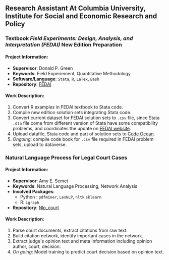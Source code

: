 ## Research Assistant At Columbia University, Institute for Social and Economic Research and Policy

### Textbook *Field Experiments: Design, Analysis, and Interpretation (FEDAI)*  New Edition Preparation

#### Project Information:

- **Supervisor**: Donald P. Green
- **Keywords**: Field Experiement, Quantitative Methodology
- **Software/Language**:  `Stata`, `R`, `LaTex`, `Bash`
- **Repository**: [FEDAI](./FEDAI)

#### Work Description: 

1. Convert R examples in FEDAI textbook to Stata code. 
2. Compile new edition solution sets integrating Stata code.
3. Convert current dataset for FEDAI solution sets to `.csv` file, since Stata `.dta` file come from different version of Stata have some compatibility problems, and coordinates the update on [FEDAI website](https://isps.yale.edu/FEDAI).
4. Upload datafile, Stata code and part of solution sets to [Code Ocean](https://codeocean.com/).
5. *Ongoing*: compile code book for `.csv` file required in FEDAI problem sets, upload to dataverse.

### Natural Language Process for Legal Court Cases

#### Project Information:

- **Supervisor**: Amy E. Semet
- **Keywords**: Natural Language Processing, Network Analysis
- **Involved Packages**:  
  - Python : `pdfminer`, `LexNLP`, `nltk` `sklearn`
  - R:  `igraph`
- **Repository**: [Nlp_court](./Nlp_court)

#### Work Description: 

1. Parse court documents, extract citations from raw text.
2. Build citation network, identify important cases in the network.
3. Extract judge's opinion text and meta information including opinion author, court, decision.
4. *On going*: Model training to predict court decision based on opinion text.
